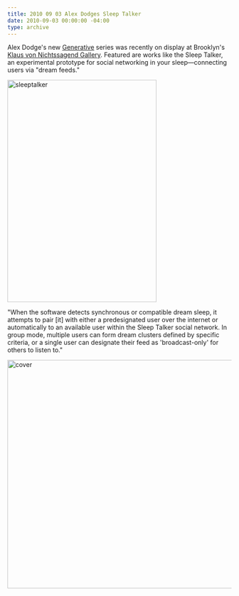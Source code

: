 ```yaml
---
title: 2010 09 03 Alex Dodges Sleep Talker
date: 2010-09-03 00:00:00 -04:00
type: archive
---
```


<p>Alex Dodge's new <a href="http://www.alexdodge.com/index.php">Generative</a> series was recently on display at Brooklyn's <a href="http://www.klausgallery.com/exhibitions/2010/alex-dodge/">Klaus von Nichtssagend Gallery</a>. Featured are works like the Sleep Talker, an experimental prototype for social networking in your sleep—connecting users via "dream feeds."</p>
<p><a href="http://ablersite.files.wordpress.com/2010/09/sleeptalker.jpg"><img class="alignnone size-full wp-image-4363" alt="sleeptalker" src="{{ site.baseurl }}/uploads/sleeptalker.jpg" width="335" height="500" /></a></p>
<p>"When the software detects synchronous or compatible dream sleep, it attempts to pair [it] with either a predesignated user over the internet or automatically to an available user within the Sleep Talker social network. In group mode, multiple users can form dream clusters defined by specific criteria, or a single user can designate their feed as 'broadcast-only' for others to listen to."</p>
<p><a href="http://ablersite.files.wordpress.com/2010/09/cover.jpg"><img class="alignnone size-full wp-image-4365" alt="cover" src="{{ site.baseurl }}/uploads/cover.jpg" width="610" height="514" /></a></p>
